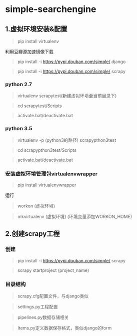# simple-searchengine

## 1.虚拟环境安装&配置

> pip install virtualenv  

利用豆瓣源加速镜像下载  

> pip install -i https://pypi.douban.com/simple/ django  

> pip install -i https://pypi.douban.com/simple/ scrapy

### python 2.7
> virtualenv scrapytest(新建虚拟环境至当前目录下)  

> cd scrapytest/Scripts  

> activate.bat/deactivate.bat  

### python 3.5
> virtualenv -p (python3的路径) scrapypthon3test  

> cd scrapypthon3test/Scripts  

> activate.bat/deactivate.bat  

### 安装虚拟环境管理包virtualenvwrapper

> pip install virtualenvwrapper  

运行  
 
> workon (虚拟环境)

> mkvirtualenv  (虚拟环境) (环境变量添加WORKON_HOME)

## 2.创建scrapy工程

### 创建

>  pip install -i https://pypi.douban.com/simple/ scrapy  

> scrapy startproject (project_name)

### 目录结构

> scrapy.cfg配置文件，与django类似  

> settings.py工程配置

> pipelines.py数据存储相关

> Items.py定义数据保存格式，类似django的form